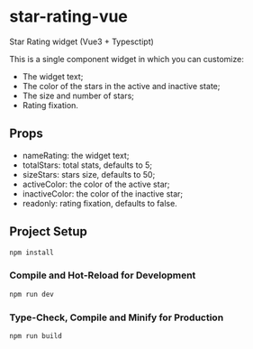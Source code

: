 # star-rating-vue

Star Rating widget (Vue3 + Typesctipt)

This is a single component widget in which you can customize:
- The widget text;
- The color of the stars in the active and inactive state;
- The size and number of stars;
- Rating fixation.

## Props

- nameRating: the widget text;
- totalStars: total stats, defaults to 5;
- sizeStars: stars size, defaults to 50;
- activeColor: the color of the active star;
- inactiveColor: the color of the inactive star;
- readonly: rating fixation, defaults to false.

## Project Setup

```sh
npm install
```

### Compile and Hot-Reload for Development

```sh
npm run dev
```

### Type-Check, Compile and Minify for Production

```sh
npm run build
```
